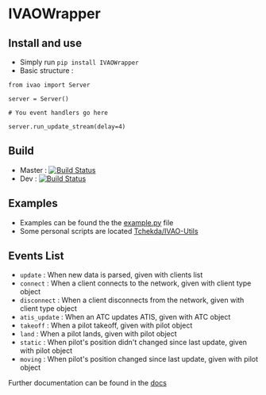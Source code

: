 # IVAOWrapper
## Install and use
 * Simply run ``pip install IVAOWrapper``
 * Basic structure : 
 ```
from ivao import Server

server = Server()

# You event handlers go here 

server.run_update_stream(delay=4)
``` 
## Build
 - Master : [![Build Status](https://travis-ci.com/Tchekda/IVAOWrapper.svg?branch=master)](https://travis-ci.com/Tchekda/IVAOWrapper)
 - Dev :  [![Build Status](https://travis-ci.com/Tchekda/IVAOWrapper.svg?branch=dev)](https://travis-ci.com/Tchekda/IVAOWrapper)
 
## Examples 
 * Examples can be found the the [example.py](https://github.com/Tchekda/IVAOWrapper/blob/dev/example.py) file
 * Some personal scripts are located [Tchekda/IVAO-Utils](https://github.com/Tchekda/IVAO-Utils)
 
## Events List
 * `update` : When new data is parsed, given with clients list
 * `connect` : When a client connects to the network, given with client type object
 * `disconnect` : When a client disconnects from the network, given with client type object
 * `atis_update` : When an ATC updates ATIS, given with ATC object
 * `takeoff` : When a pilot takeoff, given with pilot object
 * `land` : When a pilot lands, given with pilot object
 * `static` : When pilot's position didn't changed since last update, given with pilot object
 * `moving` : When pilot's position changed since last update, given with pilot object
 
 Further documentation can be found in the [docs](https://tchekda.github.io/IVAOWrapper/)
